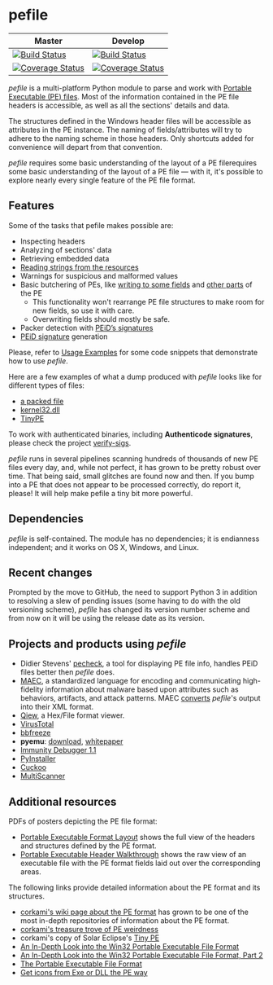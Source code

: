 # pefile

|Master|Develop|
|------|-------|
|[![Build Status](https://travis-ci.org/erocarrera/pefile.svg?branch=master)](https://travis-ci.org/erocarrera/pefile)|[![Build Status](https://travis-ci.org/erocarrera/pefile.svg?branch=develop)](https://travis-ci.org/erocarrera/pefile)|
|[![Coverage Status](https://coveralls.io/repos/github/erocarrera/pefile/badge.svg?branch=master)](https://coveralls.io/github/erocarrera/pefile?branch=master)|[![Coverage Status](https://coveralls.io/repos/erocarrera/pefile/badge.svg?branch=develop)](https://coveralls.io/r/erocarrera/pefile?branch=develop)|


_pefile_ is a multi-platform Python module to parse and work with [Portable Executable (PE) files](http://en.wikipedia.org/wiki/Portable_Executable). Most of the information contained in the PE file headers is accessible, as well as all the sections' details and data.

The structures defined in the Windows header files will be accessible as attributes in the PE instance. The naming of fields/attributes will try to adhere to the naming scheme in those headers. Only shortcuts added for convenience will depart from that convention.

_pefile_ requires some basic understanding of the layout of a PE filerequires some basic understanding of the layout of a PE file — with it, it's possible to explore nearly every single feature of the PE file format.

## Features

Some of the tasks that pefile makes possible are:

* Inspecting headers
* Analyzing of sections' data
* Retrieving embedded data
* [Reading strings from the resources](https://github.com/erocarrera/pefile/blob/wiki/ReadingResourceStrings.md)
* Warnings for suspicious and malformed values
* Basic butchering of PEs, like [writing to some fields](https://github.com/erocarrera/pefile/blob/wiki/UsageExamples.md#reading-and-writing-standard-header-members) and [other parts](https://github.com/erocarrera/pefile/blob/wiki/ModifyingPEImageData.md) of the PE
  * This functionality won't rearrange PE file structures to make room for new fields, so use it with care.
  * Overwriting fields should mostly be safe.
* Packer detection with [PEiD’s signatures](https://github.com/erocarrera/pefile/blob/wiki/PEiDSignatures.md)
* [PEiD signature](https://github.com/erocarrera/pefile/blob/wiki/PEiDSignatures.md)  generation

Please, refer to [Usage Examples](https://github.com/erocarrera/pefile/blob/wiki/UsageExamples.md#introduction) for some code snippets that demonstrate how to use _pefile_.

Here are a few examples of what a dump produced with _pefile_ looks like for different types of files:

* [a packed file](https://github.com/erocarrera/pefile/blob/wiki/FullDump0x90.md)
* [kernel32.dll](https://github.com/erocarrera/pefile/blob/wiki/FullDumpKernel32.md)
* [TinyPE](https://github.com/erocarrera/pefile/blob/wiki/FullDumpTinyPE.md)

To work with authenticated binaries, including  **Authenticode signatures**, please check the project [verify-sigs](http://code.google.com/p/verify-sigs).

_pefile_ runs in several pipelines scanning hundreds of thousands of new PE files every day, and, while not perfect, it has grown to be pretty robust over time. That being said, small glitches are found now and then. If you bump into a PE that does not appear to be processed correctly, do report it, please! It will help make pefile a tiny bit more powerful.

## Dependencies

_pefile_ is self-contained. The module has no dependencies; it is endianness independent; and it works on OS X, Windows, and Linux.

## Recent changes

Prompted by the move to GitHub, the need to support Python 3 in addition to resolving a slew of pending issues (some having to do with the old versioning scheme), _pefile_ has changed its version number scheme and from now on it will be using the release date as its version.

## Projects and products using _pefile_

  * Didier Stevens' [pecheck](https://blog.didierstevens.com/2018/06/12/update-pecheck-py-version-0-7-3/), a tool for displaying PE file info, handles PEiD files better then _pefile_ does.
  * [MAEC](http://maec.mitre.org), a standardized language for encoding and communicating high-fidelity information about malware based upon attributes such as behaviors, artifacts, and attack patterns. MAEC [converts](https://github.com/MAECProject/pefile-to-maec) _pefile_'s output into their XML format.
  * [Qiew](https://github.com/mtivadar/qiew), a Hex/File format viewer.
  * [VirusTotal](http://www.virustotal.com/)
  * [bbfreeze](http://pypi.python.org/pypi/bbfreeze)
  * **pyemu**: [download](http://www.openrce.org/repositories/browse/codypierce), [whitepaper](https://www.blackhat.com/presentations/bh-usa-07/Pierce/Whitepaper/bh-usa-07-pierce-WP.pdf)
  * [Immunity Debugger 1.1](http://www.openrce.org/blog/view/882/Immunity_Debugger_v1.1_Release)
  * [PyInstaller](http://www.pyinstaller.org)
  * [Cuckoo](http://docs.cuckoosandbox.org/en/latest)
  * [MultiScanner](https://github.com/MITRECND/multiscanner)

## Additional resources

PDFs of posters depicting the PE file format:

  * [Portable Executable Format Layout](https://docs.google.com/open?id=0B3_wGJkuWLytbnIxY1J5WUs4MEk) shows the full view of the headers and structures defined by the PE format.
  * [Portable Executable Header Walkthrough](https://docs.google.com/open?id=0B3_wGJkuWLytQmc2di0wajB1Xzg) shows the raw view of an executable file with the PE format fields laid out over the corresponding areas.

The following links provide detailed information about the PE format and its structures.

  * [corkami's wiki page about the PE format](https://code.google.com/p/corkami/wiki/PE) has grown to be one of the most in-depth repositories of information about the PE format.
  * [corkami's treasure trove of PE weirdness](https://github.com/corkami/pocs/tree/master/PE)
  * corkami's copy of Solar Eclipse's [Tiny PE](https://code.google.com/p/corkami/source/browse/trunk/misc/MakePE/examples/PE/tinype.asm?r=179)
  * [An In-Depth Look into the Win32 Portable Executable File Format](https://docs.microsoft.com/en-us/archive/msdn-magazine/2002/february/inside-windows-win32-portable-executable-file-format-in-detail)
  * [An In-Depth Look into the Win32 Portable Executable File Format, Part 2](https://docs.microsoft.com/en-us/archive/msdn-magazine/2002/march/inside-windows-an-in-depth-look-into-the-win32-portable-executable-file-format-part-2%20)
  * [The Portable Executable File Format](http://www.csn.ul.ie/~caolan/publink/winresdump/winresdump/doc/pefile.html)
  * [Get icons from Exe or DLL the PE way](https://www.codeproject.com/Articles/9303/Get-icons-from-Exe-or-DLL-the-PE-way)